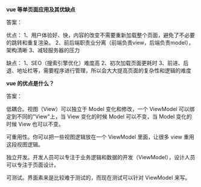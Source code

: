 **vue 等单页面应用及其优缺点**

答案：

优点： 1、用户体验好、快，内容的改变不需要重新加载整个页面，避免了不必要的跳转和重复渲染。 2、前后端职责业分离（前端负责view，后端负责model），架构清晰 3、减轻服务器的压力

缺点： 1、SEO（搜索引擎优化）难度高 2、初次加载页面更耗时 3、前进、后退、地址栏等，需要程序进行管理，所以会大大提高页面的复杂性和逻辑的难度





**vue 的优点是什么？**

答案：

低耦合。视图（View）可以独立于 Model 变化和修改，一个 ViewModel 可以绑定到不同的"View"上，当 View 变化的时候 Model 可以不变，当 Model 变化的时候 View 也可以不变。

可重用性。你可以把一些视图逻辑放在一个 ViewModel 里面，让很多 view 重用这段视图逻辑。

独立开发。开发人员可以专注于业务逻辑和数据的开发（ViewModel），设计人员可以专注于页面设计。

可测试。界面素来是比较难于测试的，而现在测试可以针对 ViewModel 来写。
